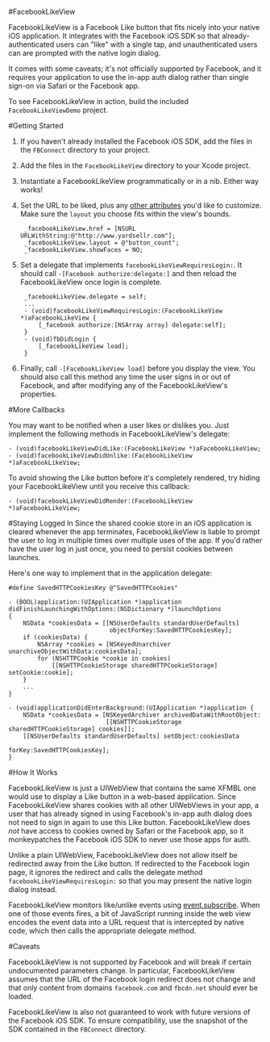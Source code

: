 #FacebookLikeView

FacebookLikeView is a Facebook Like button that fits nicely into your native iOS application. It integrates with the Facebook iOS SDK so that already-authenticated users can "like" with a single tap, and unauthenticated users can are prompted with the native login dialog.

It comes with some caveats; it's not officially supported by Facebook, and it requires your application to use the in-app auth dialog rather than single sign-on via Safari or the Facebook app. 

To see FacebookLikeView in action, build the included `FacebookLikeViewDemo` project.

#Getting Started

1. If you haven't already installed the Facebook iOS SDK, add the files in the `FBConnect` directory to your project.
2. Add the files in the `FacebookLikeView` directory to your Xcode project.
3. Instantiate a FacebookLikeView programmatically or in a nib. Either way works!
4. Set the URL to be liked, plus any [other attributes](https://developers.facebook.com/docs/reference/plugins/like/) you'd like to customize. Make sure the `layout` you choose fits within the view's bounds.
    
        _facebookLikeView.href = [NSURL URLWithString:@"http://www.yardsellr.com"];
        _facebookLikeView.layout = @"button_count";
        _facebookLikeView.showFaces = NO;
    
5. Set a delegate that implements `facebookLikeViewRequiresLogin:`. It should call `-[Facebook authorize:delegate:]` and then reload the FacebookLikeView once login is complete.

        _facebookLikeView.delegate = self;
        ...
        - (void)facebookLikeViewRequiresLogin:(FacebookLikeView *)aFacebookLikeView {
            [_facebook authorize:[NSArray array] delegate:self];
        }
        - (void)fbDidLogin {
            [_facebookLikeView load];
        }
        
6. Finally, call `-[FacebookLikeView load]` before you display the view. You should also call this method any time the user signs in or out of Facebook, and after modifying any of the FacebookLikeView's properties.

#More Callbacks

You may want to be notified when a user likes or dislikes you. Just implement the following methods in FacebookLikeView's delegate:

    - (void)facebookLikeViewDidLike:(FacebookLikeView *)aFacebookLikeView;
    - (void)facebookLikeViewDidUnlike:(FacebookLikeView *)aFacebookLikeView;
    
To avoid showing the Like button before it's completely rendered, try hiding your FacebookLikeView until you receive this callback:

    - (void)facebookLikeViewDidRender:(FacebookLikeView *)aFacebookLikeView;
    
#Staying Logged In
Since the shared cookie store in an iOS application is cleared whenever the app terminates, FacebookLikeView is liable to prompt the user to log in multiple times over multiple uses of the app. If you'd rather have the user log in just once, you need to persist cookies between launches.

Here's one way to implement that in the application delegate:
    
    #define SavedHTTPCookiesKey @"SavedHTTPCookies"
    
    - (BOOL)application:(UIApplication *)application didFinishLaunchingWithOptions:(NSDictionary *)launchOptions
    {
        NSData *cookiesData = [[NSUserDefaults standardUserDefaults]
                                objectForKey:SavedHTTPCookiesKey];
        if (cookiesData) {
            NSArray *cookies = [NSKeyedUnarchiver unarchiveObjectWithData:cookiesData];
            for (NSHTTPCookie *cookie in cookies)
                [[NSHTTPCookieStorage sharedHTTPCookieStorage] setCookie:cookie];
        }
        ...
    }
    
    - (void)applicationDidEnterBackground:(UIApplication *)application {
        NSData *cookiesData = [NSKeyedArchiver archivedDataWithRootObject:
                               [[NSHTTPCookieStorage sharedHTTPCookieStorage] cookies]];
        [[NSUserDefaults standardUserDefaults] setObject:cookiesData
                                                  forKey:SavedHTTPCookiesKey];
    }
    
#How It Works

FacebookLikeView is just a UIWebView that contains the same XFMBL one would use to display a Like button in a web-based application. Since FacebookLikeView shares cookies with all other UIWebViews in your app, a user that has already signed in using Facebook's in-app auth dialog does not need to sign in again to use this Like button. FacebookLikeView does _not_ have access to cookies owned by Safari or the Facebook app, so it monkeypatches the Facebook iOS SDK to never use those apps for auth. 

Unlike a plain UIWebView, FacebookLikeView does not allow itself be redirected away from the Like button. If redirected to the Facebook login page, it ignores the redirect and calls the delegate method `facebookLikeViewRequiresLogin:` so that you may present the native login dialog instead.

FacebookLikeView monitors like/unlike events using [event.subscribe](https://developers.facebook.com/docs/reference/javascript/FB.Event.subscribe/). When one of those events fires, a bit of JavaScript running inside the web view encodes the event data into a URL request that is intercepted by native code, which then calls the appropriate delegate method.

#Caveats

FacebookLikeView is not supported by Facebook and will break if certain undocumented parameters change. In particular, FacebookLikeView assumes that the URL of the Facebook login redirect does not change and that only content from domains `facebook.com` and `fbcdn.net` should ever be loaded.

FacebookLikeView is also not guaranteed to work with future versions of the Facebook iOS SDK. To ensure compatibility, use the snapshot of the SDK contained in the `FBConnect` directory.





